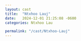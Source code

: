 ```yaml
---
layout: cast
title:  "Ntxhoo Lauj"
date:   2024-12-01 21:25:08 -0600
categories: Ntxhoo Lau

permalink: "/cast/Ntxhoo-Lauj"
---
```

